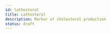 ```yaml
---
id: lathosterol
title: Lathosterol
description: Marker of cholesterol production
status: draft
---
```


